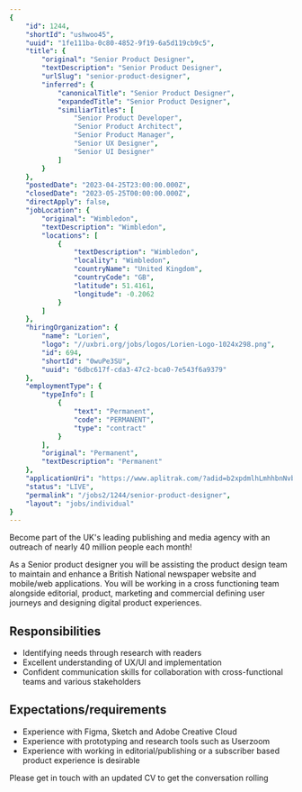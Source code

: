 ```yaml
---
{
	"id": 1244,
	"shortId": "ushwoo45",
	"uuid": "1fe111ba-0c80-4852-9f19-6a5d119cb9c5",
	"title": {
		"original": "Senior Product Designer",
		"textDescription": "Senior Product Designer",
		"urlSlug": "senior-product-designer",
		"inferred": {
			"canonicalTitle": "Senior Product Designer",
			"expandedTitle": "Senior Product Designer",
			"similiarTitles": [
				"Senior Product Developer",
				"Senior Product Architect",
				"Senior Product Manager",
				"Senior UX Designer",
				"Senior UI Designer"
			]
		}
	},
	"postedDate": "2023-04-25T23:00:00.000Z",
	"closedDate": "2023-05-25T00:00:00.000Z",
	"directApply": false,
	"jobLocation": {
		"original": "Wimbledon",
		"textDescription": "Wimbledon",
		"locations": [
			{
				"textDescription": "Wimbledon",
				"locality": "Wimbledon",
				"countryName": "United Kingdom",
				"countryCode": "GB",
				"latitude": 51.4161,
				"longitude": -0.2062
			}
		]
	},
	"hiringOrganization": {
		"name": "Lorien",
		"logo": "//uxbri.org/jobs/logos/Lorien-Logo-1024x298.png",
		"id": 694,
		"shortId": "0wuPe3SU",
		"uuid": "6dbc617f-cda3-47c2-bca0-7e543f6a9379"
	},
	"employmentType": {
		"typeInfo": [
			{
				"text": "Permanent",
				"code": "PERMANENT",
				"type": "contract"
			}
		],
		"original": "Permanent",
		"textDescription": "Permanent"
	},
	"applicationUri": "https://www.aplitrak.com/?adid=b2xpdmlhLmhhbnNvbi41Nzk3Ni40NzA3QGxvcmllbi5hcGxpdHJhay5jb20",
	"status": "LIVE",
	"permalink": "/jobs2/1244/senior-product-designer",
	"layout": "jobs/individual"
}
---
```

<p>Become part of the UK's leading publishing and media agency with an outreach of nearly 40 million people each month!</p>
<p>As a Senior product designer you will be assisting the product design team to maintain and enhance a British National newspaper website and mobile/web applications. You will be working in a cross functioning team alongside editorial, product, marketing and commercial defining user journeys and designing digital product experiences.</p>
<h2 id="responsibilities">Responsibilities</h2>
<ul>
<li>Identifying needs through research with readers</li>
<li>Excellent understanding of UX/UI and implementation</li>
<li>Confident communication skills for collaboration with cross-functional teams and various stakeholders</li>
</ul>
<h2 id="expectationsrequirements">Expectations/requirements</h2>
<ul>
<li>Experience with Figma, Sketch and Adobe Creative Cloud</li>
<li>Experience with prototyping and research tools such as Userzoom</li>
<li>Experience with working in editorial/publishing or a subscriber based product experience is desirable</li>
</ul>
<p>Please get in touch with an updated CV to get the conversation rolling</p>

